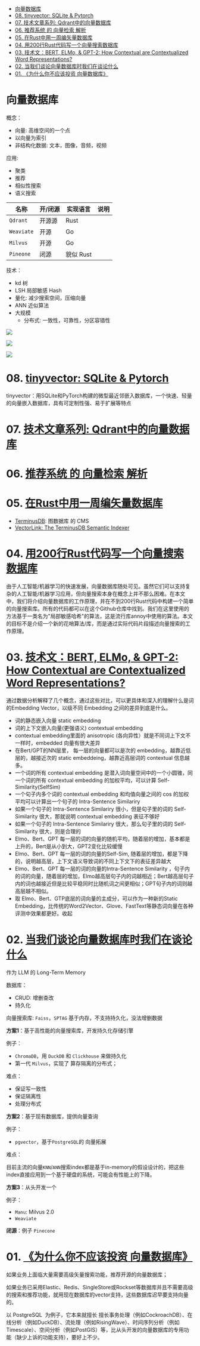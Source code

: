 - [向量数据库](#向量数据库)
- [08. tinyvector: SQLite \& Pytorch](#08-tinyvector-sqlite--pytorch)
- [07. 技术文章系列: Qdrant中的向量数据库](#07-技术文章系列-qdrant中的向量数据库)
- [06. 推荐系统 的 向量检索 解析](#06-推荐系统-的-向量检索-解析)
- [05. 在Rust中用一周编矢量数据库](#05-在rust中用一周编矢量数据库)
- [04. 用200行Rust代码写一个向量搜索数据库](#04-用200行rust代码写一个向量搜索数据库)
- [03. 技术文：BERT, ELMo, \& GPT-2: How Contextual are Contextualized Word Representations?](#03-技术文bert-elmo--gpt-2-how-contextual-are-contextualized-word-representations)
- [02. 当我们谈论向量数据库时我们在谈论什么](#02-当我们谈论向量数据库时我们在谈论什么)
- [01. 《为什么你不应该投资 向量数据库》](#01-为什么你不应该投资-向量数据库)

# 向量数据库

概念：

+ 向量: 高维空间的一个点
+ 以向量为索引
+ 非结构化数据: 文本，图像，音频，视频

应用: 

+ 聚类
+ 推荐
+ 相似性搜索
+ 语义搜索

|名称|开/闭源|实现语言|说明|
|--|--|--|--|
|`Qdrant`|开源源|Rust||
|`Weaviate`|开源|Go||
|`Milvus`|开源|Go||
|`Pineone`|闭源|貌似 Rust||

技术：

+ kd 树
+ LSH 局部敏感 Hash
+ 量化: 减少搜索空间，压缩向量
+ ANN 近似算法
+ 大规模
    - 分布式: 一致性，可靠性，分区容错性

![](../../images/v2-04c4a8d4406f2f1cd47826baa7d94fa8_r.png)

![](../../images/007C1uJCgy1heunx3dpduj30zo18t49p.jpg)

![](../../images/1_VSkugYj5NOCQ8xTPaWnv2w.webp)

# 08. [tinyvector: SQLite & Pytorch](https://github.com/0hq/tinyvector)

tinyvector：用SQLite和PyTorch构建的微型最近邻嵌入数据库，一个快速、轻量的向量嵌入数据库，具有可定制性强、易于扩展等特点

# 07. [技术文章系列: Qdrant中的向量数据库](https://qdrant.tech/articles/)

# 06. [推荐系统 的 向量检索 解析](https://zhuanlan.zhihu.com/p/462483802)

# 05. [在Rust中用一周编矢量数据库](http://www.cheeli.com.cn/articles/writing-a-vector-database-in-a-week-in-rust/)

+ [TerminusDB](https://terminusdb.com/): 图数据库 的 CMS 
+ [VectorLink: The TerminusDB Semantic Indexer](https://github.com/terminusdb-labs/terminusdb-semantic-indexer)

# 04. [用200行Rust代码写一个向量搜索数据库](https://fennel.ai/blog/vector-search-in-200-lines-of-rust/)

由于人工智能/机器学习的快速发展，向量数据库随处可见。虽然它们可以支持复杂的人工智能/机器学习应用，但向量搜索本身在概念上并不那么困难。在本文中，我们将介绍向量数据库的工作原理，并在不到200行Rust代码中构建一个简单的向量搜索库。所有的代码都可以在这个Github仓库中找到。我们在这里使用的方法基于一类名为"局部敏感哈希"的算法，这是流行库annoy中使用的算法。本文的目标不是介绍一个新的花哨算法/库，而是通过实际代码片段描述向量搜索的工作原理。

# 03. [技术文：BERT, ELMo, & GPT-2: How Contextual are Contextualized Word Representations?](https://ai.stanford.edu/blog/contextual/?continueFlag=b1051ae9d3cb887d3ed8db100ded152c)

通过数据分析解释了几个概念，通过这些对比，可以更具体和深入的理解什么是词的Embedding Vector，以级不同 Embedding 之间的差异到底是什么。

* 词的静态嵌入向量 static embedding
* 词的上下文嵌入向量(更强语义) contextual embedding
* contextual embedding里面的 anisotropic (各向异性）就是不同词上下文不一样时，embedded 向量有很大差异
* 在Bert/GPT的NN层里， 每一层的向量都可以是次的 embedding，越靠近低层的，越接近次的 static embeddeing，越靠近高层词的 contextual 信息越多。
* 一个词的所有 contextual embedding 是潜入词向量空间中的一个小圆锥，同一个词的所有 contextual embedding 的加权平均，可以计算 Self-Similarity(SelfSim)
* 一个句子内多个词的 contextual embedding 和均值向量之间的 cos 的加权平均可以计算出一个句子的 Intra-Sentence Similariry 
* 如果一个句子的 Intra-Sentence Similariry  很小，但是句子里的词的 Self-Similarity 很大，那就说明 contextual embedding 表征不够好
* 如果一个句子的 Intra-Sentence Similariry  很大，那么句子里的词的 Self-Similarity 很大，则是合理的
* Elmo、Bert、GPT 每一层的词的向量的随机平均，随着层的增加，基本都是上升的，Bert是从小到大，GPT2变化比较缓慢
* Elmo、Bert、GPT 每一层的词的向量的Self-Sim, 随着层的增加，都是下降的，说明越高层，上下文语义导致词的不同上下文下的表征差异越大
* Elmo、Bert、GPT 每一层的词的向量的Intra-Sentence Similarity ，句子内的词的向量，随着层的增加，Elmo越高层句子内的词越相近；Bert越高层句子内的词也越接近但是比较平稳同时比随机词之间更相似；GPT句子内的词则越高层越不相似。
* 取 Elmo、Bert、GTP底层的词向量的主成分，可以作为一种新的Static Embedding，比传统的Word2Vector、Glove、FastText等静态词向量在各种评测中效果都更好。收起

# 02. [当我们谈论向量数据库时我们在谈论什么](https://zhuanlan.zhihu.com/p/634361464)

作为 LLM 的 Long-Term Memory

数据库：

+ CRUD: 增删查改
+ 持久化

向量搜索库: `Faiss`，`SPTAG` 基于内存，不支持持久化，没法增删数据

**方案1**：基于高性能的向量搜索库，开发持久化存储引擎

例子：

+ `ChromaDB`，用 `DuckDB` 和 `Clickhouse` 来做持久化
+ 第一代 `Milvus`，实现了 算存隔离的分布式；

难点：

+ 保证写一致性
+ 保证隔离性
+ 处理分布式

**方案2**：基于现有数据库，提供向量查询

例子：

+ `pgvector`，基于`PostgreSQL`的 向量拓展

难点：

目前主流的向量`KNN`/`ANN`搜索index都是基于in-memory的假设设计的，把这些index直接应用到一个基于硬盘的系统，可能会有性能上的下降。

**方案3**：从头开发一个

例子：

+ `Manu`: Milvus 2.0
+ `Weaviate`

**闭源**：例子 `Pinecone`


# 01. [《为什么你不应该投资 向量数据库》](https://medium.com/data-engineer-things/why-you-shouldnt-invest-in-vector-databases-c0cd3f59d23c)

如果业务上面临大量需要高级矢量搜索功能，推荐开源的向量数据库；

如果业务已采用Elastic、Redis、SingleStore或Rockset等数据库并且不需要高级的搜索和推荐功能，就用现在数据库的vector支持，这些数据库迟早要支持向量的。

以 PostgreSQL  为例子，它本来就擅长 擅长事务处理（例如CockroachDB）、在线分析（例如DuckDB）、流处理（例如RisingWave）、时间序列分析（例如Timescale）、空间分析（例如PostGIS）等，比从头开发的向量数据库的专用功能（缺少上诉的功能支持），要好上不少。
